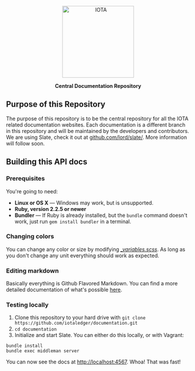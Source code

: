 <p align="center">
  <img src="./images/iota-logo.png" alt="IOTA" width="196">
</p>

<p align="center"><b>Central Documentation Repository</b></p>


Purpose of this Repository
-----------------------
The purpose of this repository is to be the central repository for all the IOTA related documentation websites. Each documentation is a different branch in this repository and will be maintained by the developers and contributors. We are using Slate, check it out at <a href="https://github.com/lord/slate/">github.com/lord/slate/</a>. More information will follow soon.


Building this API docs
-----------------------

### Prerequisites

You're going to need:

 - **Linux or OS X** — Windows may work, but is unsupported.
 - **Ruby, version 2.2.5 or newer**
 - **Bundler** — If Ruby is already installed, but the `bundle` command doesn't work, just run `gem install bundler` in a terminal.

### Changing colors

You can change any color or size by modifying [*_variables.scss*](https://github.com/HeinrichReimer/iota-docs/blob/master/source/stylesheets/_variables.scss). As long as you don't change any unit everything should work as expected.

### Editing markdown

Basically everything is Github Flavored Markdown. You can find a more detailed documentation of what's possible [here](https://github.com/lord/slate/wiki/Markdown-Syntax).

### Testing locally

1. Clone this repository to your hard drive with `git clone https://github.com/iotaledger/documentation.git`
2. `cd documentation`
3. Initialize and start Slate. You can either do this locally, or with Vagrant:

```shell
bundle install
bundle exec middleman server
```

You can now see the docs at <a href="http://localhost:4567" target="_blank">http://localhost:4567</a>. Whoa! That was fast!

